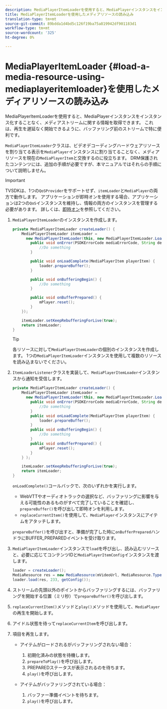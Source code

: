 ```yaml
---
description: MediaPlayerItemLoaderを使用すると、MediaPlayerインスタンスをインスタンス化することなく、メディアストリームに関する情報を取得できます。 これは、再生を遅延なく開始できるように、バッファリング前のストリームで特に便利です。
title: MediaPlayerItemLoaderを使用したメディアリソースの読み込み
translation-type: tm+mt
source-git-commit: 89bdda1d4bd5c126f19ba75a819942df901183d1
workflow-type: tm+mt
source-wordcount: '325'
ht-degree: 0%

---
```



# MediaPlayerItemLoader {#load-a-media-resource-using-mediaplayeritemloader}を使用したメディアリソースの読み込み

MediaPlayerItemLoaderを使用すると、MediaPlayerインスタンスをインスタンス化することなく、メディアストリームに関する情報を取得できます。 これは、再生を遅延なく開始できるように、バッファリング前のストリームで特に便利です。

`MediaPlayerItemLoader`クラスは、ビデオデコーディングハードウェアリソースを割り当てる表示を`MediaPlayer`インスタンスに割り当てることなく、メディアリソースを現在の`MediaPlayerItem`と交換するのに役立ちます。 DRM保護されたコンテンツには、追加の手順が必要ですが、本マニュアルではそれらの手順について説明しません。

>[!IMPORTANT]
>
>TVSDKは、1つの`QoSProvider`をサポートせず、`itemLoader`と`MediaPlayer`の両方で動作します。 アプリケーションが即時オンを使用する場合、アプリケーションは2つの`QoS`インスタンスを維持し、情報の両方のインスタンスを管理する必要があります。 詳しくは、[即時オン](../../content-playback-options/buffering-configuration/c-psdk-android-2.7-instant-on.md)を参照してください。

1. `MediaPlayerItemLoader`のインスタンスを作成します。

   ```java
   private MediaPlayerItemLoader createLoader() { 
       MediaPlayerItemLoader itemLoader =   
         new MediaPlayerItemLoader(this, new MediaPlayerItemLoader.LoaderListener() { 
           public void onError(PSDKErrorCode mediaErrorCode, String description) { 
               //Do something 
           } 
   
           public void onLoadComplete(MediaPlayerItem playerItem) { 
               loader.prepareBuffer(); 
           } 
   
           public void onBufferingBegin() { 
               //Do something 
           } 
   
           public void onBufferPrepared() { 
               mPlayer.reset(); 
           }  
       }); 
   
       itemLoader.setKeepRebufferingForLive(true); 
       return itemLoader; 
   } 
   ```

   >[!TIP]
   >
   >各リソースに対して`MediaPlayerItemLoader`の個別のインスタンスを作成します。 1つの`MediaPlayerItemLoader`インスタンスを使用して複数のリソースを読み込まないでください。

1. `ItemLoaderListener`クラスを実装して、`MediaPlayerItemLoader`インスタンスから通知を受信します。

   ```java
   private MediaPlayerItemLoader createLoader() { 
       MediaPlayerItemLoader itemLoader =   
         new MediaPlayerItemLoader(this, new MediaPlayerItemLoader.LoaderListener() { 
           public void onError(PSDKErrorCode mediaErrorCode, String description) { 
               //Do something 
           } 
           public void onLoadComplete(MediaPlayerItem playerItem) { 
               loader.prepareBuffer(); 
           } 
           public void onBufferingBegin() { 
               //Do something 
           } 
           public void onBufferPrepared() { 
               mPlayer.reset(); 
           }  
       } ); 
   
       itemLoader.setKeepRebufferingForLive(true); 
       return itemLoader; 
   }
   ```

   `onLoadComplete()`コールバックで、次のいずれかを実行します。

   * WebVTTやオーディオトラックの選択など、バッファリングに影響を与える可能性のあるものがすべて完了していることを確認し、`prepareBuffer()`を呼び出して即時オンを利用します。
   * `replaceCurrentItem()`を使用して、`MediaPlayer`インスタンスにアイテムをアタッチします。

   `prepareBuffer()`を呼び出すと、準備が完了した時に`onBufferPrepared`ハンドラにBUFFER_PREPAREDイベントを受け取ります。

1. `MediaPlayerItemLoader`インスタンスで`load`を呼び出し、読み込むリソースと、必要に応じてコンテンツIDと`MediaPlayerItemConfig`インスタンスを渡します。

   ```java
   loader = createLoader(); 
   MediaResource res = new MediaResource(mVideoUrl, MediaResource.Type.HLS, metadata); 
   loader.load(res, 233, getConfig());
   ```

1. ストリームの先頭以外のポイントからバッファリングするには、バッファリングを開始する位置（ミリ秒）で`prepareBuffer()`を呼び出します。
1. `replaceCurrentItem()`メソッドと`play()`メソッドを使用して、`MediaPlayer`の再生を開始します。
1. アイドル状態を待って`replaceCurrentItem`を呼び出します。
1. 項目を再生します。

   * アイテムがロードされるがバッファリングされない場合：

      1. 初期化済みの状態を待機します。
      1. `prepareToPlay()`を呼び出します。
      1. PREPAREDステータスが表示されるのを待ちます。
      1. `play()`を呼び出します。
   * アイテムがバッファリングされている場合：

      1. バッファー準備イベントを待ちます。
      1. `play()`を呼び出します。